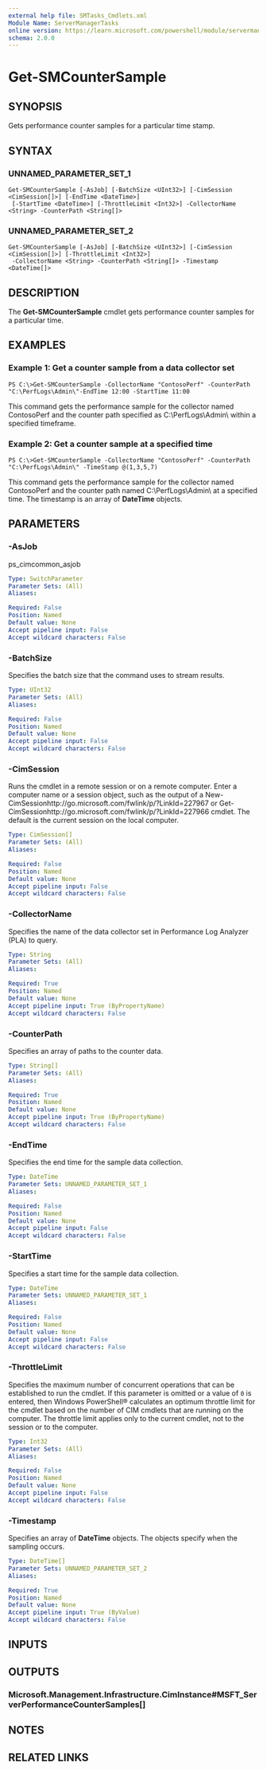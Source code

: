 ```yaml
---
external help file: SMTasks_Cmdlets.xml
Module Name: ServerManagerTasks
online version: https://learn.microsoft.com/powershell/module/servermanagertasks/get-smcountersample?view=windowsserver2012-ps&wt.mc_id=ps-gethelp
schema: 2.0.0
---
```


# Get-SMCounterSample

## SYNOPSIS
Gets performance counter samples for a particular time stamp.

## SYNTAX

### UNNAMED_PARAMETER_SET_1
```
Get-SMCounterSample [-AsJob] [-BatchSize <UInt32>] [-CimSession <CimSession[]>] [-EndTime <DateTime>]
 [-StartTime <DateTime>] [-ThrottleLimit <Int32>] -CollectorName <String> -CounterPath <String[]>
```

### UNNAMED_PARAMETER_SET_2
```
Get-SMCounterSample [-AsJob] [-BatchSize <UInt32>] [-CimSession <CimSession[]>] [-ThrottleLimit <Int32>]
 -CollectorName <String> -CounterPath <String[]> -Timestamp <DateTime[]>
```

## DESCRIPTION
The **Get-SMCounterSample** cmdlet gets performance counter samples for a particular time.

## EXAMPLES

### Example 1: Get a counter sample from a data collector set
```
PS C:\>Get-SMCounterSample -CollectorName "ContosoPerf" -CounterPath "C:\PerfLogs\Admin\"-EndTime 12:00 -StartTime 11:00
```

This command gets the performance sample for the collector named ContosoPerf and the counter path specified as C:\PerfLogs\Admin\ within a specified timeframe.

### Example 2: Get a counter sample at a specified time
```
PS C:\>Get-SMCounterSample -CollectorName "ContosoPerf" -CounterPath "C:\PerfLogs\Admin\" -TimeStamp @(1,3,5,7)
```

This command gets the performance sample for the collector named ContosoPerf and the counter path named C:\PerfLogs\Admin\ at a specified time.
The timestamp is an array of **DateTime** objects.

## PARAMETERS

### -AsJob
ps_cimcommon_asjob

```yaml
Type: SwitchParameter
Parameter Sets: (All)
Aliases: 

Required: False
Position: Named
Default value: None
Accept pipeline input: False
Accept wildcard characters: False
```

### -BatchSize
Specifies the batch size that the command uses to stream results.

```yaml
Type: UInt32
Parameter Sets: (All)
Aliases: 

Required: False
Position: Named
Default value: None
Accept pipeline input: False
Accept wildcard characters: False
```

### -CimSession
Runs the cmdlet in a remote session or on a remote computer.
Enter a computer name or a session object, such as the output of a New-CimSessionhttp://go.microsoft.com/fwlink/p/?LinkId=227967 or Get-CimSessionhttp://go.microsoft.com/fwlink/p/?LinkId=227966 cmdlet.
The default is the current session on the local computer.

```yaml
Type: CimSession[]
Parameter Sets: (All)
Aliases: 

Required: False
Position: Named
Default value: None
Accept pipeline input: False
Accept wildcard characters: False
```

### -CollectorName
Specifies the name of the data collector set in Performance Log Analyzer (PLA) to query.

```yaml
Type: String
Parameter Sets: (All)
Aliases: 

Required: True
Position: Named
Default value: None
Accept pipeline input: True (ByPropertyName)
Accept wildcard characters: False
```

### -CounterPath
Specifies an array of paths to the counter data.

```yaml
Type: String[]
Parameter Sets: (All)
Aliases: 

Required: True
Position: Named
Default value: None
Accept pipeline input: True (ByPropertyName)
Accept wildcard characters: False
```

### -EndTime
Specifies the end time for the sample data collection.

```yaml
Type: DateTime
Parameter Sets: UNNAMED_PARAMETER_SET_1
Aliases: 

Required: False
Position: Named
Default value: None
Accept pipeline input: False
Accept wildcard characters: False
```

### -StartTime
Specifies a start time for the sample data collection.

```yaml
Type: DateTime
Parameter Sets: UNNAMED_PARAMETER_SET_1
Aliases: 

Required: False
Position: Named
Default value: None
Accept pipeline input: False
Accept wildcard characters: False
```

### -ThrottleLimit
Specifies the maximum number of concurrent operations that can be established to run the cmdlet.
If this parameter is omitted or a value of `0` is entered, then Windows PowerShell® calculates an optimum throttle limit for the cmdlet based on the number of CIM cmdlets that are running on the computer.
The throttle limit applies only to the current cmdlet, not to the session or to the computer.

```yaml
Type: Int32
Parameter Sets: (All)
Aliases: 

Required: False
Position: Named
Default value: None
Accept pipeline input: False
Accept wildcard characters: False
```

### -Timestamp
Specifies an array of **DateTime** objects.
The objects specify when the sampling occurs.

```yaml
Type: DateTime[]
Parameter Sets: UNNAMED_PARAMETER_SET_2
Aliases: 

Required: True
Position: Named
Default value: None
Accept pipeline input: True (ByValue)
Accept wildcard characters: False
```

## INPUTS

## OUTPUTS

### Microsoft.Management.Infrastructure.CimInstance#MSFT_ServerPerformanceCounterSamples[]

## NOTES

## RELATED LINKS



